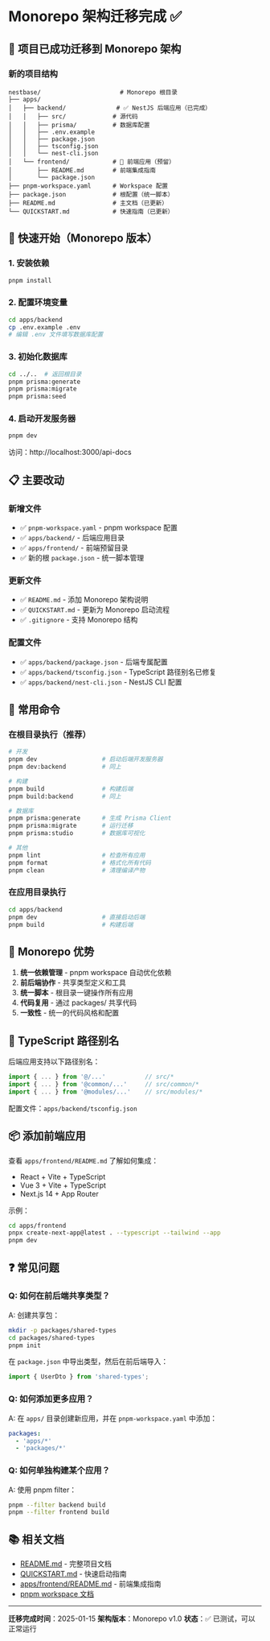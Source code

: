 # Monorepo 架构迁移完成 ✅

## 🎉 项目已成功迁移到 Monorepo 架构

### 新的项目结构

```
nestbase/                      # Monorepo 根目录
├── apps/
│   ├── backend/              # ✅ NestJS 后端应用（已完成）
│   │   ├── src/             # 源代码
│   │   ├── prisma/          # 数据库配置
│   │   ├── .env.example
│   │   ├── package.json
│   │   ├── tsconfig.json
│   │   └── nest-cli.json
│   └── frontend/            # 🌟 前端应用（预留）
│       ├── README.md        # 前端集成指南
│       └── package.json
├── pnpm-workspace.yaml      # Workspace 配置
├── package.json             # 根配置（统一脚本）
├── README.md                # 主文档（已更新）
└── QUICKSTART.md            # 快速指南（已更新）
```

## 🚀 快速开始（Monorepo 版本）

### 1. 安装依赖

```bash
pnpm install
```

### 2. 配置环境变量

```bash
cd apps/backend
cp .env.example .env
# 编辑 .env 文件填写数据库配置
```

### 3. 初始化数据库

```bash
cd ../..  # 返回根目录
pnpm prisma:generate
pnpm prisma:migrate
pnpm prisma:seed
```

### 4. 启动开发服务器

```bash
pnpm dev
```

访问：http://localhost:3000/api-docs

## 📋 主要改动

### 新增文件
- ✅ `pnpm-workspace.yaml` - pnpm workspace 配置
- ✅ `apps/backend/` - 后端应用目录
- ✅ `apps/frontend/` - 前端预留目录
- ✅ 新的根 `package.json` - 统一脚本管理

### 更新文件
- ✅ `README.md` - 添加 Monorepo 架构说明
- ✅ `QUICKSTART.md` - 更新为 Monorepo 启动流程
- ✅ `.gitignore` - 支持 Monorepo 结构

### 配置文件
- ✅ `apps/backend/package.json` - 后端专属配置
- ✅ `apps/backend/tsconfig.json` - TypeScript 路径别名已修复
- ✅ `apps/backend/nest-cli.json` - NestJS CLI 配置

## 🎯 常用命令

### 在根目录执行（推荐）

```bash
# 开发
pnpm dev                  # 启动后端开发服务器
pnpm dev:backend          # 同上

# 构建
pnpm build                # 构建后端
pnpm build:backend        # 同上

# 数据库
pnpm prisma:generate      # 生成 Prisma Client
pnpm prisma:migrate       # 运行迁移
pnpm prisma:studio        # 数据库可视化

# 其他
pnpm lint                 # 检查所有应用
pnpm format               # 格式化所有代码
pnpm clean                # 清理编译产物
```

### 在应用目录执行

```bash
cd apps/backend
pnpm dev                  # 直接启动后端
pnpm build                # 构建后端
```

## 🌟 Monorepo 优势

1. **统一依赖管理** - pnpm workspace 自动优化依赖
2. **前后端协作** - 共享类型定义和工具
3. **统一脚本** - 根目录一键操作所有应用
4. **代码复用** - 通过 packages/ 共享代码
5. **一致性** - 统一的代码风格和配置

## 🔧 TypeScript 路径别名

后端应用支持以下路径别名：

```typescript
import { ... } from '@/...'           // src/*
import { ... } from '@common/...'     // src/common/*
import { ... } from '@modules/...'    // src/modules/*
```

配置文件：`apps/backend/tsconfig.json`

## 📦 添加前端应用

查看 `apps/frontend/README.md` 了解如何集成：

- React + Vite + TypeScript
- Vue 3 + Vite + TypeScript
- Next.js 14 + App Router

示例：

```bash
cd apps/frontend
pnpx create-next-app@latest . --typescript --tailwind --app
pnpm dev
```

## ❓ 常见问题

### Q: 如何在前后端共享类型？

A: 创建共享包：

```bash
mkdir -p packages/shared-types
cd packages/shared-types
pnpm init
```

在 `package.json` 中导出类型，然后在前后端导入：

```typescript
import { UserDto } from 'shared-types';
```

### Q: 如何添加更多应用？

A: 在 `apps/` 目录创建新应用，并在 `pnpm-workspace.yaml` 中添加：

```yaml
packages:
  - 'apps/*'
  - 'packages/*'
```

### Q: 如何单独构建某个应用？

A: 使用 pnpm filter：

```bash
pnpm --filter backend build
pnpm --filter frontend build
```

## 📚 相关文档

- [README.md](README.md) - 完整项目文档
- [QUICKSTART.md](QUICKSTART.md) - 快速启动指南
- [apps/frontend/README.md](apps/frontend/README.md) - 前端集成指南
- [pnpm workspace 文档](https://pnpm.io/workspaces)

---

**迁移完成时间**：2025-01-15
**架构版本**：Monorepo v1.0
**状态**：✅ 已测试，可以正常运行
